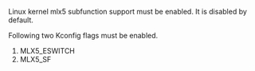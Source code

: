 Linux kernel mlx5 subfunction support must be enabled. It is disabled by default.

Following two Kconfig flags must be enabled.

1. MLX5_ESWITCH
2. MLX5_SF
